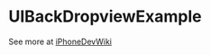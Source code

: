 UIBackDropviewExample
=====================

See more at [iPhoneDevWiki](http://iphonedevwiki.net/index.php/UIBackdropView)
